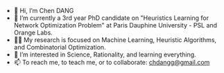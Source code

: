 - 👋 Hi, I’m Chen DANG
- 🌱 I’m currently a 3rd year PhD candidate on "Heuristics Learning for Network Optimization Problem" at Paris Dauphine University - PSL and Orange Labs.
- 👨‍🎓 My research is focused on Machine Learning, Heuristic Algorithms, and Combinatorial Optimization.
- 👀 I’m interested in Science, Rationality, and learning everything.
- 📫 To reach me, to teach me, or to collaborate: chdangg@gmail.com

<!---
Donche/Donche is a ✨ special ✨ repository because its `README.md` (this file) appears on your GitHub profile.
You can click the Preview link to take a look at your changes.
--->
